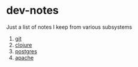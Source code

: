 # dev-notes
Just a list of notes I keep from various subsystems

1. [git](git-notes.md)
1. [clojure](clojure-notes.md)
1. [postgres](postgres-notes.md)
1. [apache](apache-notes.md)
